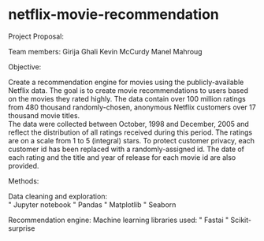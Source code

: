 # netflix-movie-recommendation

Project Proposal:

Team members:
Girija Ghali
Kevin McCurdy
Manel Mahroug


Objective:

Create a recommendation engine for movies using the publicly-available Netflix data. 
The goal is to create movie recommendations to users based on the movies they rated highly.
The data contain over 100 million ratings from 480 thousand randomly-chosen, anonymous Netflix customers over 17 thousand movie titles.  
The data were collected between October, 1998 and December, 2005 and reflect the distribution of all ratings received during this period.  The ratings are on a scale from 1 to 5 (integral) stars. 
To protect customer privacy, each customer id has been replaced with a randomly-assigned id.  The date of each rating and the title and year of release for each movie id are also provided.


Methods:

Data cleaning and exploration:  
"	Jupyter notebook
"	Pandas
"	Matplotlib
"	Seaborn

Recommendation engine: 
        Machine learning libraries used:
"	Fastai
"	Scikit-surprise
 
